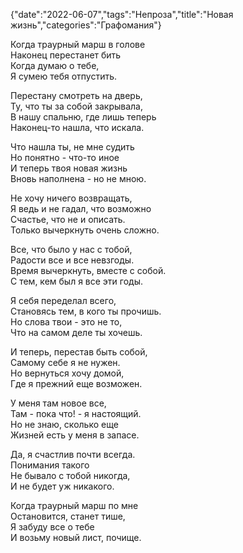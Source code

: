 {"date":"2022-06-07","tags":"Непроза","title":"Новая жизнь","categories":"Графомания"}

Когда траурный марш в голове  
Наконец перестанет бить  
Когда думаю о тебе,  
Я сумею тебя отпустить.

Перестану смотреть на дверь,  
Ту, что ты за собой закрывала,  
В нашу спальню, где лишь теперь  
Наконец-то нашла, что искала.

Что нашла ты, не мне судить  
Но понятно - что-то иное  
И теперь твоя новая жизнь  
Вновь наполнена - но не мною.

Не хочу ничего возвращать,  
Я ведь и не гадал, что возможно  
Счастье, что не и описать.  
Только вычеркнуть очень сложно.

Все, что было у нас с тобой,  
Радости все и все невзгоды.  
Время вычеркнуть, вместе с собой.  
С тем, кем был я все эти годы.

Я себя переделал всего,  
Становясь тем, в кого ты прочишь.  
Но слова твои - это не то,  
Что на самом деле ты хочешь.

И теперь, перестав быть собой,  
Самому себе я не нужен.  
Но вернуться хочу домой,  
Где я прежний еще возможен.

У меня там новое все,  
Там - пока что! - я настоящий.  
Но не знаю, сколько еще  
Жизней есть у меня в запасе.

Да, я счастлив почти всегда.  
Понимания такого  
Не бывало с тобой никогда,  
И не будет уж никакого.

Когда траурный марш по мне  
Остановится, станет тише,  
Я забуду все о тебе  
И возьму новый лист, почище.
